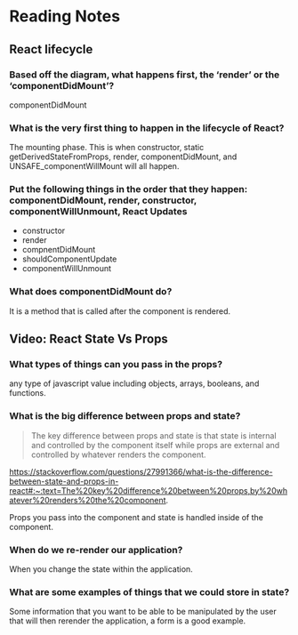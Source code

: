 # Reading Notes

## React lifecycle

### Based off the diagram, what happens first, the ‘render’ or the ‘componentDidMount’?

componentDidMount

### What is the very first thing to happen in the lifecycle of React?

The mounting phase. This is when constructor, static getDerivedStateFromProps, render, componentDidMount, and UNSAFE_componentWillMount will all happen. 

### Put the following things in the order that they happen: componentDidMount, render, constructor, componentWillUnmount,  React Updates

- constructor
- render 
- compnentDidMount
- shouldComponentUpdate
- componentWillUnmount

### What does componentDidMount do?

It is a method that is called after the component is rendered.

## Video: React State Vs Props

### What types of things can you pass in the props?

any type of javascript value including objects, arrays, booleans, and functions.

### What is the big difference between props and state?

> The key difference between props and state is that state is internal and controlled by the component itself while props are external and controlled by whatever renders the component.

https://stackoverflow.com/questions/27991366/what-is-the-difference-between-state-and-props-in-react#:~:text=The%20key%20difference%20between%20props,by%20whatever%20renders%20the%20component.

Props you pass into the component and state is handled inside of the component.

### When do we re-render our application?

When you change the state within the application.

### What are some examples of things that we could store in state?

Some information that you want to be able to be manipulated by the user that will then rerender the application, a form is a good example. 